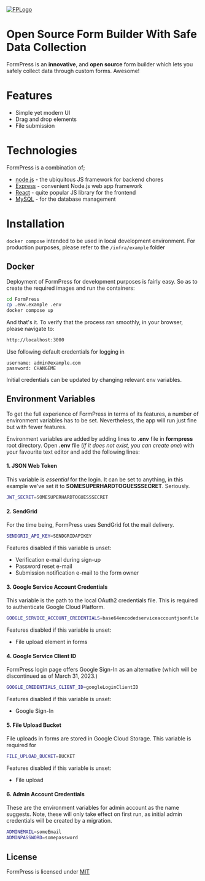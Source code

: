[![FPLogo](http://static.formpress.org/images/logo.png)](https://formpress.org/)

# Open Source Form Builder With Safe Data Collection

FormPress is an **innovative**, and **open source** form builder which lets you safely collect data through custom forms. Awesome!

# Features

- Simple yet modern UI
- Drag and drop elements
- File submission

# Technologies

FormPress is a combination of;

- [node.js] - the ubiquitous JS framework for backend chores
- [Express] - convenient Node.js web app framework
- [React] - quite popular JS library for the frontend
- [MySQL] - for the database management

# Installation

`docker compose` intended to be used in local development environment. For production purposes, please refer to the `/infra/example` folder

## Docker

Deployment of FormPress for development purposes is fairly easy. So as to create the required images and run the containers:

```sh
cd FormPress
cp .env.example .env
docker compose up
```

And that's it. To verify that the process ran smoothly, in your browser, please navigate to:

```sh
http://localhost:3000
```

Use following default credentials for logging in

```
username: admin@example.com
password: CHANGEME
```

Initial credentials can be updated by changing relevant env variables.

## Environment Variables

To get the full experience of FormPress in terms of its features, a number of environment variables has to be set. Nevertheless, the app will run just fine but with fewer features.

Environment variables are added by adding lines to **.env** file in **formpress** root directory. Open **.env** file (_if it does not exist, you can create one_) with your favourite text editor and add the following lines:

#### **1. JSON Web Token**

This variable is _essential_ for the login. It can be set to anything, in this example we've set it to **SOMESUPERHARDTOGUESSSECRET**. Seriously.

```sh
JWT_SECRET=SOMESUPERHARDTOGUESSSECRET
```

#### **2. SendGrid**

For the time being, FormPress uses SendGrid fot the mail delivery.

```sh
SENDGRID_API_KEY=SENDGRIDAPIKEY
```

Features disabled if this variable is unset:

- Verification e-mail during sign-up
- Password reset e-mail
- Submission notification e-mail to the form owner

#### **3. Google Service Account Credentials**

This variable is the path to the local OAuth2 credentials file. This is required to authenticate Google Cloud Platform.

```sh
GOOGLE_SERVICE_ACCOUNT_CREDENTIALS=base64encodedserviceaccountjsonfile
```

Features disabled if this variable is unset:

- File upload element in forms

#### **4. Google Service Client ID**

FormPress login page offers Google Sign-In as an alternative (which will be discontinued as of March 31, 2023.)

```sh
GOOGLE_CREDENTIALS_CLIENT_ID=googleLoginClientID
```

Features disabled if this variable is unset:

- Google Sign-In

#### **5. File Upload Bucket**

File uploads in forms are stored in Google Cloud Storage. This variable is required for

```sh
FILE_UPLOAD_BUCKET=BUCKET
```

Features disabled if this variable is unset:

- File upload

#### **6. Admin Account Credentials**

These are the environment variables for admin account as the name suggests.
Note, these will only take effect on first run, as initial admin credentials will be created
by a migration.

```sh
ADMINEMAIL=someEmail
ADMINPASSWORD=somepassword
```

## License

FormPress is licensed under [MIT](LICENSE)

[//]: # 'Links'
[react]: http://reactjs.org
[node.js]: http://nodejs.org
[express]: http://expressjs.com
[mysql]: http://mysql.com
